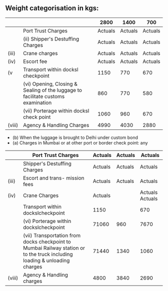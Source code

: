 ## Weight categorisation in kgs:

|        |                                                                                    | 2800    | 1400    | 700     |
|--------|------------------------------------------------------------------------------------|---------|---------|---------|
|        | Port Trust Charges                                                                 | Actuals | Actuals | Actuals |
|        | (ii)   Shipper's Destuffing Charges                                                | Actuals | Actuals | Actuals |
| (iii)  | Crane charges                                                                      | Actuals | Actuals | Actuals |
| (iv)   | Escort fee                                                                         | Actuals | Actuals | Actuals |
| (v     | Transport within docksl checkpoint                                                 | 1150    | 770     | 670     |
|        | (vi)   Opening, Closing & Sealing of the luggage to facilitate customs examination | 860     | 770     | 580     |
|        | (vii)   Porterage within docksl check point                                        | 1060    | 960     | 670     |
| (viii) | Agency & Handling Charges                                                          | 4990    | 4030    | 2880    |

- (b)   When the luggage is brought to Delhi under custom bond
- (a) Charges in Mumbai or at other port or border check point: any

|        | Port Trust Charges                                                                                                             | Actuals   | Actuals   | Actuals           |
|--------|--------------------------------------------------------------------------------------------------------------------------------|-----------|-----------|-------------------|
|        | Shipper's Destuffing Charges                                                                                                   | Actuals   | Actuals   | Actuals           |
| (iii)  | Escort and trans- mission fees                                                                                                 | Actuals   | Actuals   | Actuals           |
| (iv)   | Crane Charges                                                                                                                  | Actuals   |           | Actuals   Actuals |
|        | Transport within dockslcheckpoint                                                                                              | 1150      |           | 670               |
|        | (vi)   Porterage within dockslcheckpoint                                                                                       | 71060     | 960       | 7670              |
|        | (vii)   Transportation from docks   checkpoint to Mumbai Railway station or to the truck including loading & unloading charges | 71440     | 1340      | 1060              |
| (viii) | Agency & Handling charges                                                                                                      | 4800      | 3840      | 2690              |
